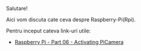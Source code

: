 Salutare!

Aici vom discuta cate ceva despre Raspberry-Pi(Rpi).

Pentru inceput cateva link-uri utile:

 - [Raspberry Pi - Part 06 - Activating PiCamera](https://www.scribd.com/document/696194397/Raspberry-Pi-Part-06-Activating-PiCamera)

